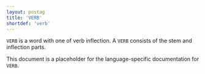 ```yaml
---
layout: postag
title: 'VERB'
shortdef: 'verb'
---
```


`VERB` is a word with one of verb inflection.  A `VERB` consists of the stem and inflection parts.

This document is a placeholder for the language-specific documentation
for `VERB`.

